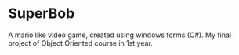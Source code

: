 # SuperBob
A mario like video game, created using windows forms (C#).  My final project of Object Oriented course in 1st year.
